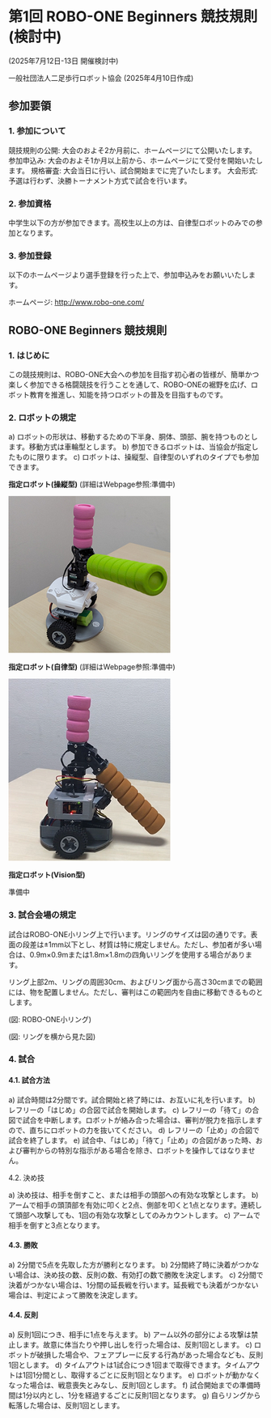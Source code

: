 # 第1回 ROBO-ONE Beginners 競技規則 (検討中)

(2025年7月12日-13日 開催検討中)

一般社団法人二足歩行ロボット協会 (2025年4月10日作成)

## 参加要領
### 1. 参加について

競技規則の公開: 大会のおよそ2か月前に、ホームページにて公開いたします。
参加申込み: 大会のおよそ1か月以上前から、ホームページにて受付を開始いたします。
規格審査: 大会当日に行い、試合開始までに完了いたします。
大会形式: 予選は行わず、決勝トーナメント方式で試合を行います。
### 2. 参加資格

中学生以下の方が参加できます。高校生以上の方は、自律型ロボットのみでの参加となります。

### 3. 参加登録

以下のホームページより選手登録を行った上で、参加申込みをお願いいたします。

ホームページ: http://www.robo-one.com/

## ROBO-ONE Beginners 競技規則
### 1. はじめに

この競技規則は、ROBO-ONE大会への参加を目指す初心者の皆様が、簡単かつ楽しく参加できる格闘競技を行うことを通して、ROBO-ONEの裾野を広げ、ロボット教育を推進し、知能を持つロボットの普及を目指すものです。

### 2. ロボットの規定

a) ロボットの形状は、移動するための下半身、胴体、頭部、腕を持つものとします。移動方式は車輪型とします。
b) 参加できるロボットは、当協会が指定したものに限ります。
c) ロボットは、操縦型、自律型のいずれのタイプでも参加できます。
   
__指定ロボット(操縦型)__ (詳細はWebpage参照:準備中)

![robo](robo-beginner_pic/robo1.png)

__指定ロボット(自律型)__ (詳細はWebpage参照:準備中)

![robo](robo-beginner_pic/auto1.png)

__指定ロボット(Vision型)__

準備中

### 3. 試合会場の規定

試合はROBO-ONE小リング上で行います。リングのサイズは図の通りです。表面の段差は±1mm以下とし、材質は特に規定しません。ただし、参加者が多い場合は、0.9m×0.9mまたは1.8m×1.8mの四角いリングを使用する場合があります。

リング上部2m、リングの周囲30cm、およびリング面から高さ30cmまでの範囲には、物を配置しません。ただし、審判はこの範囲内を自由に移動できるものとします。

(図: ROBO-ONE小リング)

(図: リングを横から見た図)

### 4. 試合

#### 4.1. 試合方法

a) 試合時間は2分間です。試合開始と終了時には、お互いに礼を行います。
b) レフリーの「はじめ」の合図で試合を開始します。
c) レフリーの「待て」の合図で試合を中断します。ロボットが絡み合った場合は、審判が脱力を指示しますので、直ちにロボットの力を抜いてください。
d) レフリーの「止め」の合図で試合を終了します。
e) 試合中、「はじめ」「待て」「止め」の合図があった時、および審判からの特別な指示がある場合を除き、ロボットを操作してはなりません。

4.2. 決め技

a) 決め技は、相手を倒すこと、または相手の頭部への有効な攻撃とします。
b) アームで相手の頭頂部を有効に叩くと2点、側部を叩くと1点となります。連続して頭部へ攻撃しても、1回の有効な攻撃としてのみカウントします。
c) アームで相手を倒すと3点となります。

#### 4.3. 勝敗

a) 2分間で5点を先取した方が勝利となります。
b) 2分間終了時に決着がつかない場合は、決め技の数、反則の数、有効打の数で勝敗を決定します。
c) 2分間で決着がつかない場合は、1分間の延長戦を行います。延長戦でも決着がつかない場合は、判定によって勝敗を決定します。

#### 4.4. 反則

a) 反則1回につき、相手に1点を与えます。
b) アーム以外の部分による攻撃は禁止します。故意に体当たりや押し出しを行った場合は、反則1回とします。
c) ロボットが破損した場合や、フェアプレーに反する行為があった場合なども、反則1回とします。
d) タイムアウトは1試合につき1回まで取得できます。タイムアウトは1回1分間とし、取得するごとに反則1回となります。
e) ロボットが動かなくなった場合は、戦意喪失とみなし、反則1回とします。
f) 試合開始までの準備時間は1分以内とし、1分を経過するごとに反則1回となります。
g) 自らリングから転落した場合は、反則1回とします。
